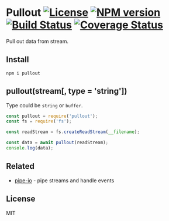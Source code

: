 # Pullout [![License][LicenseIMGURL]][LicenseURL] [![NPM version][NPMIMGURL]][NPMURL] [![Build Status][BuildStatusIMGURL]][BuildStatusURL] [![Coverage Status][CoverageIMGURL]][CoverageURL]

Pull out data from stream.

## Install

```
npm i pullout
```

## pullout(stream[, type = 'string'])

Type could be `string` or `buffer`.

```js
const pullout = require('pullout');
const fs = require('fs');

const readStream = fs.createReadStream(__filename);

const data = await pullout(readStream);
console.log(data);
```

## Related

- [pipe-io](https://github.com/coderaiser/pipe-io "pipe-io") - pipe streams and handle events

## License
MIT

[NPMIMGURL]:                https://img.shields.io/npm/v/pullout.svg?style=flat
[BuildStatusIMGURL]:        https://img.shields.io/travis/coderaiser/pullout/master.svg?style=flat
[LicenseIMGURL]:            https://img.shields.io/badge/license-MIT-317BF9.svg?style=flat
[CoverageIMGURL]:           https://coveralls.io/repos/coderaiser/pullout/badge.svg?branch=master&service=github
[NPMURL]:                   https://npmjs.org/package/pullout "npm"
[BuildStatusURL]:           https://travis-ci.org/coderaiser/pullout  "Build Status"
[LicenseURL]:               https://tldrlegal.com/license/mit-license "MIT License"
[CoverageURL]:              https://coveralls.io/github/coderaiser/pullout?branch=master

